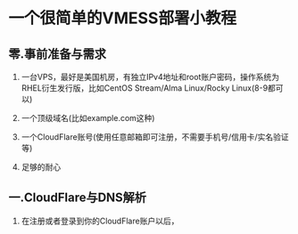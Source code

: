 # 一个很简单的VMESS部署小教程

## 零.事前准备与需求

1. 一台VPS，最好是美国机房，有独立IPv4地址和root账户密码，操作系统为RHEL衍生发行版，比如CentOS Stream/Alma Linux/Rocky Linux(8-9都可以)
  
2. 一个顶级域名(比如example.com这种)
  
3. 一个CloudFlare账号(使用任意邮箱即可注册，不需要手机号/信用卡/实名验证等)
  
4. 足够的耐心
  

## 一.CloudFlare与DNS解析

1. 在注册或者登录到你的CloudFlare账户以后，
